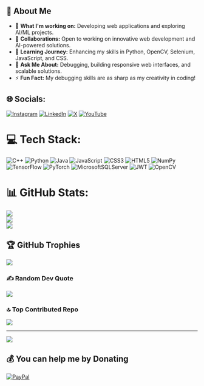 ## 🌟 About Me

- 🔭 **What I'm working on:** Developing web applications and exploring AI/ML projects.  
- 👯 **Collaborations:** Open to working on innovative web development and AI-powered solutions.  
- 🌱 **Learning Journey:** Enhancing my skills in Python, OpenCV, Selenium, JavaScript, and CSS.  
- 💬 **Ask Me About:** Debugging, building responsive web interfaces, and scalable solutions.  
- ⚡ **Fun Fact:** My debugging skills are as sharp as my creativity in coding!  
 


## 🌐 Socials:
[![Instagram](https://img.shields.io/badge/Instagram-%23E4405F.svg?logo=Instagram&logoColor=white)](https://instagram.com/https://www.instagram.com/rthur_54/) [![LinkedIn](https://img.shields.io/badge/LinkedIn-%230077B5.svg?logo=linkedin&logoColor=white)](https://linkedin.com/in/https://www.linkedin.com/in/hasan-arthur-altuntas/) [![X](https://img.shields.io/badge/X-black.svg?logo=X&logoColor=white)](https://x.com/https://x.com/Rthur__1) [![YouTube](https://img.shields.io/badge/YouTube-%23FF0000.svg?logo=YouTube&logoColor=white)](https://youtube.com/@https://www.youtube.com/@HasanArthurAltuntaş) 

# 💻 Tech Stack:
![C++](https://img.shields.io/badge/c++-%2300599C.svg?style=for-the-badge&logo=c%2B%2B&logoColor=white) ![Python](https://img.shields.io/badge/python-3670A0?style=for-the-badge&logo=python&logoColor=ffdd54) ![Java](https://img.shields.io/badge/java-%23ED8B00.svg?style=for-the-badge&logo=openjdk&logoColor=white) ![JavaScript](https://img.shields.io/badge/javascript-%23323330.svg?style=for-the-badge&logo=javascript&logoColor=%23F7DF1E) ![CSS3](https://img.shields.io/badge/css3-%231572B6.svg?style=for-the-badge&logo=css3&logoColor=white) ![HTML5](https://img.shields.io/badge/html5-%23E34F26.svg?style=for-the-badge&logo=html5&logoColor=white) ![NumPy](https://img.shields.io/badge/numpy-%23013243.svg?style=for-the-badge&logo=numpy&logoColor=white) ![TensorFlow](https://img.shields.io/badge/TensorFlow-%23FF6F00.svg?style=for-the-badge&logo=TensorFlow&logoColor=white) ![PyTorch](https://img.shields.io/badge/PyTorch-%23EE4C2C.svg?style=for-the-badge&logo=PyTorch&logoColor=white) ![MicrosoftSQLServer](https://img.shields.io/badge/Microsoft%20SQL%20Server-CC2927?style=for-the-badge&logo=microsoft%20sql%20server&logoColor=white) ![JWT](https://img.shields.io/badge/JWT-black?style=for-the-badge&logo=JSON%20web%20tokens) ![OpenCV](https://img.shields.io/badge/opencv-%23white.svg?style=for-the-badge&logo=opencv&logoColor=white)
# 📊 GitHub Stats:
![](https://github-readme-stats.vercel.app/api?username=Rtur2003&theme=dark&hide_border=false&include_all_commits=false&count_private=false)<br/>
![](https://github-readme-streak-stats.herokuapp.com/?user=Rtur2003&theme=dark&hide_border=false)<br/>
![](https://github-readme-stats.vercel.app/api/top-langs/?username=Rtur2003&theme=dark&hide_border=false&include_all_commits=false&count_private=false&layout=compact)

## 🏆 GitHub Trophies
![](https://github-profile-trophy.vercel.app/?username=Rtur2003&theme=radical&no-frame=false&no-bg=true&margin-w=4)

### ✍️ Random Dev Quote
![](https://quotes-github-readme.vercel.app/api?type=horizontal&theme=radical)

### 🔝 Top Contributed Repo
![](https://github-contributor-stats.vercel.app/api?username=Rtur2003&limit=5&theme=dark&combine_all_yearly_contributions=true)

---
[![](https://visitcount.itsvg.in/api?id=Rtur2003&icon=0&color=0)](https://visitcount.itsvg.in)

  ## 💰 You can help me by Donating
  [![PayPal](https://img.shields.io/badge/PayPal-00457C?style=for-the-badge&logo=paypal&logoColor=white)](https://paypal.me/https://iyzi.link/AJspVg) 

  
<!-- Proudly created with GPRM ( https://gprm.itsvg.in ) -->

